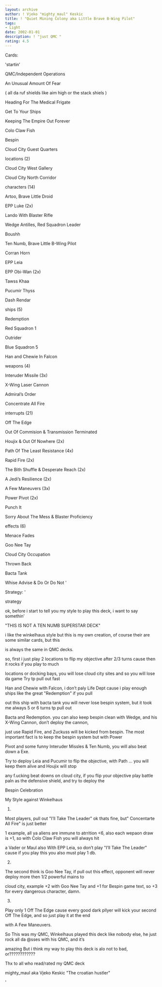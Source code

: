```yaml
---
layout: archive
author: ! Vjeko "mighty_maul" Keskic
title: ! "Quiet Mining Colony aka Little Brave B-Wing Pilot"
tags:
- Light
date: 2002-01-01
description: ! "just QMC "
rating: 4.5
---
```

Cards: 

'startin’ 


QMC/Independent Operations

An Unusual Amount Of Fear

( all da ruf shields like aim high or the stack shiels )

Heading For The Medical Frigate

Get To Your Ships 

Keeping The Empire Out Forever

Colo Claw Fish

Bespin

Cloud City  Guest Quarters




locations (2)


Cloud City  West Gallery

Cloud City  North Corridor




characters (14)


Artoo, Brave Little Droid

EPP Luke (2x)

Lando With Blaster Rifle

Wedge Antilles, Red Squadron Leader

Boushh

Ten Numb, Brave Little B-Wing Pilot

Corran Horn

EPP Leia

EPP Obi-Wan (2x)

Tawss Khaa

Pucumir Thyss

Dash Rendar




ships (5)


Redemption

Red Squadron 1

Outrider

Blue Squadron 5

Han and Chewie In Falcon



weapons (4)


Interuder Missile (3x)

X-Wing Laser Cannon



Admiral’s Order 


Concentrate All Fire



interrupts (21)


Off The Edge 

Out Of Commision & Transmission Terminated

Houjix & Out Of Nowhere (2x)

Path Of The Least Resistance (4x)

Rapid Fire (2x)

The Bith Shuffle & Desperate Reach (2x)

A Jedi’s Resilience (2x)

A Few Maneuvers (3x)

Power Pivot (2x)

Punch It

Sorry About The Mess & Blaster Proficiency



effects (6)


Menace Fades

Goo Nee Tay

Cloud City Occupation

Thrown Back

Bacta Tank

Whise Advise & Do Or Do Not '

Strategy: '

strategy 



ok, before i start to tell you my style to play this deck, i want to say somethin’ 


"THIS IS NOT A TEN NUMB SUPERSTAR DECK"


i like the winkelhaus style but this is my own creation, of course their are some similar cards, but this

is always the same in QMC decks.



so, first i just play 2 locations to flip my objective after 2/3 turns cause then it rocks if you play to much

locations or docking bays, you will lose cloud city sites and so you will lose da game Try tp pull out fast 

Han and Chewie with Falcon, i don’t paly Life Dept cause i play enough ships like the great "Redemption" if you pull 

out this ship with bacta tank you will never lose bespin system, but it took me always 5 or 6 turns tp pull out

Bacta and Redemption. you can also keep bespin clean with Wedge, and his X-Wing Cannon, don’t deploy the cannon,

just use Rapid Fire, and Zuckuss will be kicked from bespin. The most important fact is to keep the bespin system but with Power

Pivot and some funny Interuder Missles & Ten Numb, you will also beat down a Exe. 


Try to deploy Leia and Pucumir to flip the objective, with Path ... you will keep them alive and Houjix will stop 

any f.ucking beat downs on cloud city, if you flip your objective play battle paln as the defensive shield, and try to deploy the 

Bespin Celebration




My Style against Winkelhaus 



1. 


Most players, pull out "I’ll Take The Leader" ok thats fine, but" Concentarte All Fire" is just better

1 example, all ya aliens are immune to atrrition <6, also each wepaon draw is +1, so with Colo Claw Fish you will always hit 

a Vader or Maul also With EPP Leia, so don’t play "I’ll Take The Leader" cause if you play this you also must play 1 db.



2.


The second think is Goo Nee Tay, if pull out this effect, opponent will never deploy more then 1/2 powerful mains to 

cloud city, example +2 with Goo Nee Tay and +1 for Bespin game text, so +3 for every dangerous character, damn.



3. 


Play only 1 Off The Edge cause every good dark pllyer will kick your second Off The Edge, and so just play it at the end

with A Few Maneuvers.



So This was my QMC, Winkelhaus played this deck like nobody else, he just rock all da @sses with his QMC, and it’s 

amazing  But i think my way to play this deck is alo not to bad, or????????????


Thx to all who read/rated my QMC deck


mighty_maul aka Vjeko Keskic "The croatian hustler"










'